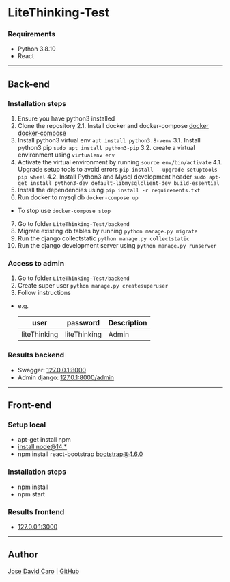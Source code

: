 # LiteThinking-Test


### Requirements

- Python 3.8.10
- React

--- 

## Back-end

### Installation steps

1. Ensure you have python3 installed
2. Clone the repository
2.1. Install docker and docker-compose
    [docker](https://www.digitalocean.com/community/tutorials/how-to-install-and-use-docker-on-ubuntu-20-04)
    [docker-compose](https://docs.docker.com/compose/install/)
3. Install python3 virtual env `apt install python3.8-venv`
3.1. Install python3 pip `sudo apt install python3-pip`
3.2. create a virtual environment using `virtualenv env`
4. Activate the virtual environment by running `source env/bin/activate`
4.1. Upgrade setup tools to avoid errors `pip install --upgrade setuptools pip wheel`
4.2. Install Python3 and Mysql development header `sudo apt-get install python3-dev default-libmysqlclient-dev build-essential`
5. Install the dependencies using `pip install -r requirements.txt`
6. Run docker to mysql db `docker-compose up`
* To stop use `docker-compose stop`
7. Go to folder `LiteThinking-Test/backend`
8. Migrate existing db tables by running `python manage.py migrate`
9. Run the django collectstatic `python manage.py collectstatic`
10. Run the django development server using `python manage.py runserver`

### Access to admin

1. Go to folder `LiteThinking-Test/backend`
2. Create super user `python manage.py createsuperuser`
3. Follow instructions
- e.g.

    | user | password | Description |
    | ----- | ----- | ------ |
    | liteThinking | liteThinking | Admin |

### Results backend

- Swagger: [127.0.0.1:8000](127.0.0.1:8000)
- Admin django: [127.0.1:8000/admin](127.0.1:8000/admin)

--- 

## Front-end

### Setup local

- apt-get install npm
- [install node@14.*](https://computingforgeeks.com/install-node-js-14-on-ubuntu-debian-linux/)
- npm install react-bootstrap bootstrap@4.6.0
### Installation steps
- npm install
- npm start

### Results frontend
- [127.0.0.1:3000](127.0.0.1:3000)

---

## Author 

[Jose David Caro](https://www.linkedin.com/in/josecarocantor/) |  [GitHub](https://github.com/josecaro02)
